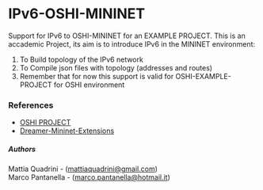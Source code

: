 # IPv6-OSHI-MININET
Support for IPv6 to OSHI-MININET for an EXAMPLE PROJECT. 
This is an accademic Project, its aim is to introduce IPv6 in the MININET environment:
1. To Build topology of the IPv6 network
2. To Compile json files with topology (addresses and routes)
3. Remember that for now this support is valid for OSHI-EXAMPLE-PROJECT for OSHI environment

### References 

 - [OSHI PROJECT](http://netgroup.uniroma2.it/OSHI/)  
 - [Dreamer-Mininet-Extensions](https://github.com/netgroup/Dreamer-Mininet-Extensions#dreamer-mininet-extensions)  

##### Authors
 Mattia Quadrini - (mattiaquadrini@gmail.com)  
 Marco Pantanella - (marco.pantanella@hotmail.it)
